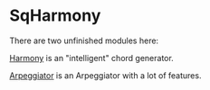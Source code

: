 # SqHarmony

There are two unfinished modules here:

[Harmony](./docs/harmony.md) is an "intelligent" chord generator.

[Arpeggiator](./docs/arpeggiator.md) is an Arpeggiator with a lot of features.
